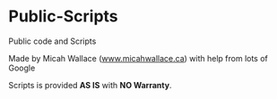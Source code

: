 # Public-Scripts
Public code and Scripts

Made by Micah Wallace (www.micahwallace.ca) with help from lots of Google

Scripts is provided **AS IS** with **NO Warranty**. 

